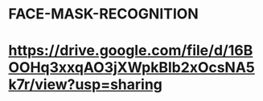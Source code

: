 # FACE-MASK-RECOGNITION
# https://drive.google.com/file/d/16BOOHq3xxqAO3jXWpkBlb2xOcsNA5k7r/view?usp=sharing
